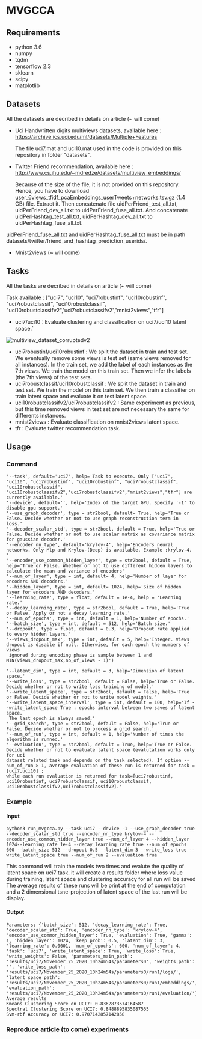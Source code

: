 # MVGCCA

## Requirements

- python 3.6
- numpy
- tqdm
- tensorflow 2.3
- sklearn
- scipy
- matplotlib

## Datasets

All the datasets are decribed in details on article (~ will come)

- Uci Handwritten digits multiviews datasets, available here : https://archive.ics.uci.edu/ml/datasets/Multiple+Features           

  The file uci7.mat and uci10.mat used in the code is provided on this repository in folder "datasets".
- Twitter Friend recommendation, available here : http://www.cs.jhu.edu/~mdredze/datasets/multiview_embeddings/

  Because of the size of the file, it is not provided on this repository. Hence, you have to download user_6views_tfidf_pcaEmbeddings_userTweets+networks.tsv.gz (1.4 GB) file. Extract it. Then concatenate file uidPerFriend_test_all.txt, uidPerFriend_dev_all.txt to uidPerFriend_fuse_all.txt. And concatenate uidPerHashtag_test_all.txt, uidPerHashtag_dev_all.txt to uidPerHashtag_fuse_all.txt.

uidPerFriend_fuse_all.txt and uidPerHashtag_fuse_all.txt must be in path datasets/twitter/friend_and_hashtag_prediction_userids/.
- Mnist2views (~ will come)

## Tasks

All the tasks are decribed in details on article (~ will come)

Task available : ["uci7", "uci10", "uci7robustinf", "uci10robustinf", "uci7robustclassif", "uci10robustclassif", "uci10robustclassifv2",'uci7robustclassifv2',"mnist2views","tfr"]

- uci7/uci10 : Evaluate clustering and classification on uci7/uci10 latent space.`

![multiview_dataset_corruptedv2](https://user-images.githubusercontent.com/73817884/120651931-9551f880-c47f-11eb-8f5d-f277b995d716.png)

- uci7robustinf/uci10robustinf : We split the dataset in train and test set. We eventually remove some views is test set (same views removed for all instances). In the train set, we add the label of each instances as the 7th views. We train the model on this train set. Then we infer the labels (the 7th views) of the test sets.
- uci7robustclassif/uci10robustclassif : We split the dataset in train and test set. We train the model on this train set. We then train a classifier on train latent space and evaluate it on test latent space.
- uci10robustclassifv2/uci7robustclassifv2 : Same experiment as previous, but this time removed views in test set are not necessary the same for differents instances.
- mnist2views : Evaluate classification on mnist2views latent space.
- tfr : Evaluate twitter recommendation task.

## Usage 

### Command

    '--task', default='uci7', help='Task to execute. Only ["uci7", "uci10", "uci7robustinf", "uci10robustinf", "uci7robustclassif", "uci10robustclassif", "uci10robustclassifv2",'uci7robustclassifv2',"mnist2views","tfr"] are currently available.' 
    '--device', default='', help='Index of the target GPU. Specify '-1' to disable gpu support.'
    '--use_graph_decoder', type = str2bool, default= True, help='True or False. Decide whether or not to use graph reconstruction term in loss.'
    '--decoder_scalar_std', type = str2bool, default = True, help='True or False. Decide whether or not to use scalar matrix as covariance matrix for gaussian decoder.'
    '--encoder_nn_type', default='krylov-4', help='Encoders neural networks. Only Mlp and Krylov-(Deep) is available. Example :krylov-4. '
    '--encoder_use_common_hidden_layer', type = str2bool, default = True, help='True or False. Whether or not to use different hidden layers to calculate the mean and variance of encoders'
    '--num_of_layer', type = int, default= 4, help='Number of layer for encoders AND decoders.'
    '--hidden_layer', type = int, default= 1024, help='Size of hidden layer for encoders AND decoders.'
    '--learning_rate', type = float, default = 1e-4, help = 'Learning rate.' 
    '--decay_learning_rate', type = str2bool, default = True, help='True or False. Apply or not a decay learning rate.'
    '--num_of_epochs', type = int, default = 1, help='Number of epochs.'
    '--batch_size', type = int, default = 512, help='Batch size.'
    '--dropout', type = float, default = 0.3, help='Dropout rate applied to every hidden layers.'
    '--views_dropout_max', type = int, default = 5, help='Integer. Views dropout is disable if null. Otherwise, for each epoch the numbers of views 
     ignored during encoding phase is sample between 1 and MIN(views_dropout_max,nb_of_views - 1)')

    '--latent_dim', type = int, default = 3, help='Dimension of latent space.'
    '--write_loss', type = str2bool, default = False, help='True or False. Decide whether or not to write loss training of model.'
    '--write_latent_space', type = str2bool, default = False, help='True or False. Decide whether or not to write model weights.'
    '--write_latent_space_interval', type = int, default = 100, help='If --write_latent_space True : epochs interval between two saves of latent space.
     The last epoch is always saved.'
    '--grid_search', type = str2bool, default = False, help='True or False. Decide whether or not to process a grid search.'
    '--num_of_run', type = int, default = 1, help='Number of times the algorithm is runned.'
    '--evaluation', type = str2bool, default = True, help='True or False. Decide whether or not to evaluate latent space (evalutation works only for uci 
    dataset related task and depends on the task selected). If option --num_of_run > 1, average evaluation of these run is returned for task =[uci7,uci10] ;
    while each run evaluation is returned for task=[uci7robustinf, uci10robustinf, uci7robustclassif, uci10robustclassif,  
    uci10robustclassifv2,uci7robustclassifv2].'
    
### Example

#### Input

`python3 run_mvgcca.py --task uci7 --device -1 --use_graph_decoder true --decoder_scalar_std true --encoder_nn_type krylov-4 --encoder_use_common_hidden_layer true --num_of_layer 4 --hidden_layer 1024--learning_rate 1e-4 --decay_learning_rate true --num_of_epochs 600 --batch_size 512 --dropout 0.5 --latent_dim 3 --write_loss true --write_latent_space true --num_of_run 2 --evaluation true`

This command will train the models two times and evalute the quality of latent space on uci7 task. it will create a results folder where loss value during training, latent space and clustering accuracy for all run will be saved The average results of these runs will be print at the end of computation and a 2 dimensional tsne-projection of latent space of the last run will be display.

  
#### Output

```
Parameters: {'batch_size': 512, 'decay_learning_rate': True, 'decoder_scalar_std': True, 'encoder_nn_type': 'krylov-4', 'encoder_use_common_hidden_layer': True, 'evaluation': True, 'gamma': 1, 'hidden_layer': 1024, 'keep_prob': 0.5, 'latent_dim': 3, 'learning_rate': 0.0001, 'num_of_epochs': 600, 'num_of_layer': 4, 'task': 'uci7', 'write_latent_space': True, 'write_loss': True, 'write_weights': False, 'parameters_main_path': 'results/uci7/November_25_2020_10h24m54s/parameters0', 'weights_path': '', 'write_loss_path': 'results/uci7/November_25_2020_10h24m54s/parameters0/run1/logs/', 'latent_space_path': 'results/uci7/November_25_2020_10h24m54s/parameters0/run1/embeddings/', 'evaluation_path': 'results/uci7/November_25_2020_10h24m54s/parameters0/run1/evaluation/'}
Average results
Kmeans Clustering Score on UCI7: 0.8362873574164587
Spectral Clustering Score on UCI7: 0.8488895835087565
Svm-rbf Accuracy on UCI7: 0.9707142857142858
```

### Reproduce article (to come) experiments
 
